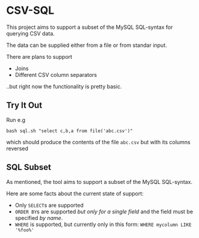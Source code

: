 # CSV-SQL

This project aims to support a subset of the MySQL SQL-syntax for querying CSV data.

The data can be supplied either from a file or from standar input.

There are plans to support
- Joins
- Different CSV column separators

..but right now the functionality is pretty basic.

## Try It Out
Run e.g

    bash sql.sh "select c,b,a from file('abc.csv')"


which should produce the contents of the file `abc.csv` but with its columns reversed

## SQL Subset
As mentioned, the tool aims to support a subset of the MySQL SQL-syntax.

Here are some facts about the current state of support:
- Only `SELECT`s are supported
- `ORDER BY`s are supported *but only for a single field* and the field must be specified *by name*.
- `WHERE` is supported, but currently only in this form: `WHERE mycolumn LIKE '%foo%'`

